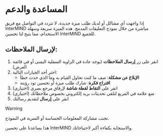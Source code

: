 # المساعدة والدعم

إذا واجهت أي مشاكل أو لديك طلب ميزة جديدة، لا تتردد في التواصل مع فريق InterMIND مباشرة من خلال نموذج التعليقات المدمج. هذه الميزة سريعة وسهلة الاستخدام، مما يتيح لنا تحسين InterMIND للجميع.

## لإرسال الملاحظات:

1. انقر على زر **إرسال الملاحظات** (يوجد عادة في الزاوية السفلية اليمنى أو في قائمة العرض)
2. اختر أحد الخيارات التالية:
   - **الإبلاغ عن مشكلة**: صف ما كنت تحاول القيام به وما الذي حدث خطأ
   - **اقتراح فكرة**: شارك طلب ميزة أو تحسين تود رؤيته
3. (اختياري) انقر على **التقاط لقطة شاشة** لإرفاق مرجع بصري
4. (اختياري) ضع علامة في المربع لتلقي تحديثات بريد إلكتروني بخصوص ملاحظاتك
5. انقر على **إرسال** لتقديم رسالتك

> [!WARNING]
> تجنب مشاركة المعلومات الحساسة أو السرية في النموذج.

هذا يساعدنا على تحسين InterMIND والاستجابة بكفاءة أكبر لاحتياجاتك.